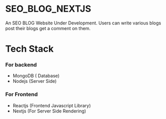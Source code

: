 # SEO_BLOG_NEXTJS
An SEO BLOG Website Under Development. Users can write various blogs post their blogs get a comment on them.

# Tech Stack
<h3>For backend</h3>
<ul>
  <li>MongoDB ( Database)</li>
  <li>Nodejs (Server Side)</li>
</ul>

<h3>For Frontend</h3>
<ul>
  <li>Reactjs (Frontend Javascript Library)</li>
  <li>Nextjs (For Server Side Rendering)</li>
</ul>

